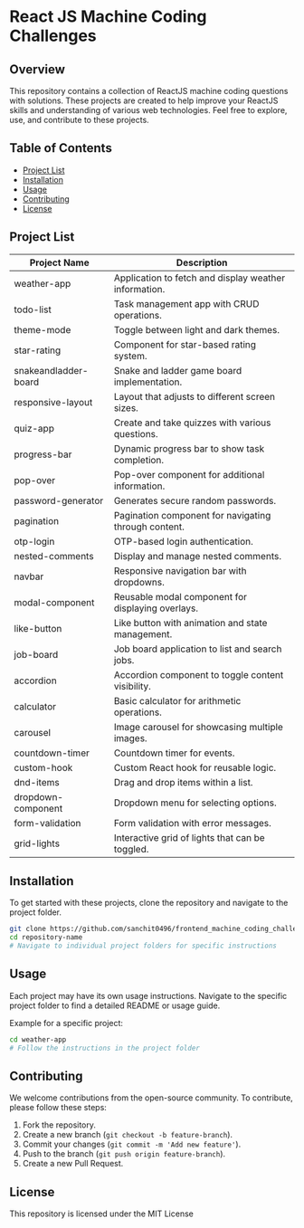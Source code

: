 
# React JS Machine Coding Challenges

## Overview
This repository contains a collection of ReactJS machine coding questions with solutions. These projects are created to help improve your ReactJS skills and understanding of various web technologies. Feel free to explore, use, and contribute to these projects.

## Table of Contents
- [Project List](#project-list)
- [Installation](#installation)
- [Usage](#usage)
- [Contributing](#contributing)
- [License](#license)

## Project List

| Project Name                  | Description                                  |
|-------------------------------|----------------------------------------------|
| weather-app                   | Application to fetch and display weather information.              |
| todo-list                     | Task management app with CRUD operations.                          |
| theme-mode                    | Toggle between light and dark themes.                     |
| star-rating                   | Component for star-based rating system.                 |
| snakeandladder-board          | Snake and ladder game board implementation.                      |
| responsive-layout             | Layout that adjusts to different screen sizes.                  |
| quiz-app                      | Create and take quizzes with various questions.              |
| progress-bar                  | Dynamic progress bar to show task completion.                   |
| pop-over                      | Pop-over component for additional information.                   |
| password-generator            | Generates secure random passwords.                   |
| pagination                    | Pagination component for navigating through content.               |
| otp-login                     | OTP-based login authentication.                 |
| nested-comments               | Display and manage nested comments.                  |
| navbar                        | Responsive navigation bar with dropdowns.                   |
| modal-component               | Reusable modal component for displaying overlays.                      |
| like-button                   | Like button with animation and state management.             |
| job-board                     | Job board application to list and search jobs.                       |
| accordion                     | Accordion component to toggle content visibility.                      |
| calculator                    | Basic calculator for arithmetic operations.                      |
| carousel                      | Image carousel for showcasing multiple images.                         |
| countdown-timer               | Countdown timer for events.               |
| custom-hook                   | Custom React hook for reusable logic.                       |
| dnd-items                     | Drag and drop items within a list.                   |
| dropdown-component            | Dropdown menu for selecting options.                            |
| form-validation               | Form validation with error messages.                           |
| grid-lights                   | Interactive grid of lights that can be toggled.                               |

## Installation
To get started with these projects, clone the repository and navigate to the project folder.

```sh
git clone https://github.com/sanchit0496/frontend_machine_coding_challenges.git
cd repository-name
# Navigate to individual project folders for specific instructions
```

## Usage
Each project may have its own usage instructions. Navigate to the specific project folder to find a detailed README or usage guide.

Example for a specific project:
```sh
cd weather-app
# Follow the instructions in the project folder
```

## Contributing
We welcome contributions from the open-source community. To contribute, please follow these steps:

1. Fork the repository.
2. Create a new branch (`git checkout -b feature-branch`).
3. Commit your changes (`git commit -m 'Add new feature'`).
4. Push to the branch (`git push origin feature-branch`).
5. Create a new Pull Request.

## License
This repository is licensed under the MIT License
